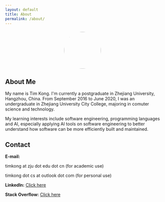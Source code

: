```yaml
---
layout: default
title: About
permalink: /about/
---
```

<div style="width: 200px; margin: 20px auto 20px auto; text-align: center">
<img src="{{ site.url }}/assets/timkong.jpg" width="120" style="border-radius: 50%" />
</div>

## About Me
My name is Tim Kong. I'm currently a postgraduate in Zhejiang University, Hangzhou, China. From September 2016 to June 2020, I was an undergraduate in Zhejiang University City College, majoring in comuter science and technology.

My learning interests include software engineering, programming languages and AI, especially applying AI tools on software engineering to better understand how software can be more efficiently built and maintained.

## Contact

**E-mail:**

timkong at zju dot edu dot cn (for academic use)

timkong dot cs at outlook dot com (for personal use)

**LinkedIn:** [Click here](https://www.linkedin.com/in/tim-kong-zju)

**Stack Overflow:** [Click here](https://stackoverflow.com/users/13769738/tim-kong?tab=profile)

